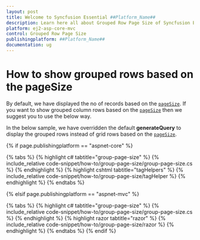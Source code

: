 ```yaml
---
layout: post
title: Welcome to Syncfusion Essential ##Platform_Name##
description: Learn here all about Grouped Row Page Size of Syncfusion Essential ##Platform_Name## widgets based on HTML5 and jQuery.
platform: ej2-asp-core-mvc
control: Grouped Row Page Size
publishingplatform: ##Platform_Name##
documentation: ug
---
```



# How to show grouped rows based on the pageSize

By default, we have displayed the no of records based on the [`pageSize`](https://help.syncfusion.com/cr/aspnetcore-js2/Syncfusion.EJ2.Grids.GridPageSettings.html#Syncfusion_EJ2_Grids_GridPageSettings_PageSize). If you want to show grouped column rows based on the [`pageSize`](https://help.syncfusion.com/cr/aspnetcore-js2/Syncfusion.EJ2.Grids.GridPageSettings.html#Syncfusion_EJ2_Grids_GridPageSettings_PageSize) then we suggest you to use the below way.

In the below sample, we have overridden the default **generateQuery** to display the grouped rows instead of grid rows based on the [`pageSize`](https://help.syncfusion.com/cr/aspnetcore-js2/Syncfusion.EJ2.Grids.GridPageSettings.html#Syncfusion_EJ2_Grids_GridPageSettings_PageSize).

{% if page.publishingplatform == "aspnet-core" %}

{% tabs %}
{% highlight c# tabtitle="group-page-size" %}
{% include_relative code-snippet/how-to/group-page-size/group-page-size.cs %}
{% endhighlight %}
{% highlight cshtml tabtitle="tagHelpers" %}
{% include_relative code-snippet/how-to/group-page-size/tagHelper %}
{% endhighlight %}
{% endtabs %}

{% elsif page.publishingplatform == "aspnet-mvc" %}

{% tabs %}
{% highlight c# tabtitle="group-page-size" %}
{% include_relative code-snippet/how-to/group-page-size/group-page-size.cs %}
{% endhighlight %}
{% highlight razor tabtitle="razor" %}
{% include_relative code-snippet/how-to/group-page-size/razor %}
{% endhighlight %}
{% endtabs %}
{% endif %}

